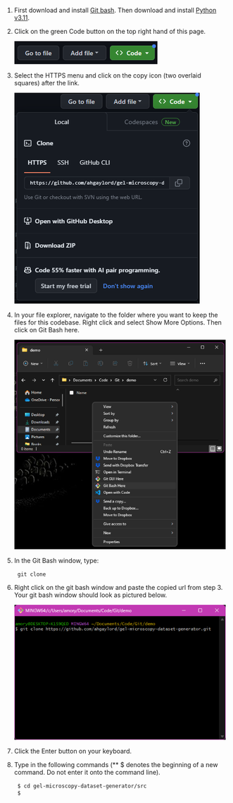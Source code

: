 1. First download and install [Git bash](https://git-scm.com/downloads). Then download and install [Python v3.11](https://www.python.org/downloads/).
    
2. Click on the green Code button on the top right hand of this page.

    ![Screenshot of the three buttons on the top right of the page (Go to file, add file, and Code)](resources/step2.png)

3. Select the HTTPS menu and click on the copy icon (two overlaid squares) after the link.

    ![Screenshot of the Code > HTTPS menu from this Github page.](resources/step3.png)

4. In your file explorer, navigate to the folder where you want to keep the files for this codebase. Right click and select Show More Options. Then click on Git Bash here.

    ![Screenshot of a Windows 11 file explorer in an empty folder, with the right click menu as shown after click on show more options. There are options to Git Bash here and Git GUI here.](resources/step4.png)

5. In the Git Bash window, type:
 
        git clone 

6. Right click on the git bash window and paste the copied url from step 3. Your git bash window should look as pictured below.

    ![Screenshot of a Git Bash window with the command "git clone https://github.com/ahgaylord/gel-microscopy-dataset-generator.git" on the first command line.](resources/step6.png)

7. Click the Enter button on your keyboard.

8. Type in the following commands (** $ denotes the beginning of a new command. Do not enter it onto the command line).

        $ cd gel-microscopy-dataset-generator/src
        $ 